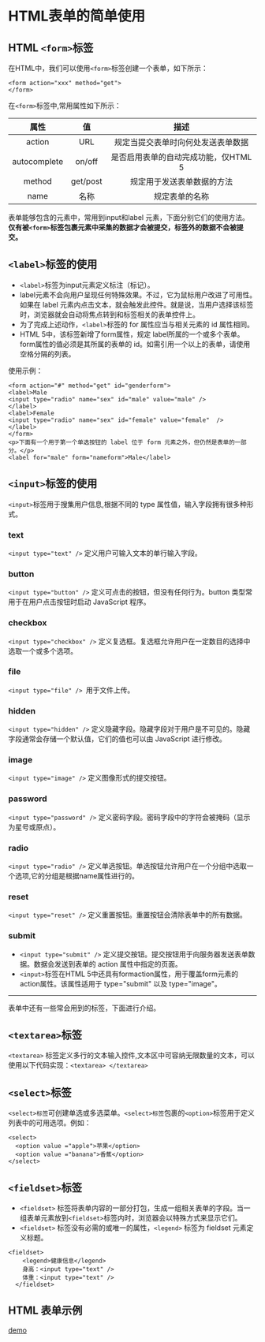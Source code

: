 # HTML表单的简单使用

## HTML `<form>`标签
在HTML中，我们可以使用`<form>`标签创建一个表单，如下所示：  

    <form action="xxx" method="get">
    </form>
在`<form>`标签中,常用属性如下所示：  

|属性|值|描述|
|:-:|:-:|:-:|
|action|URL|规定当提交表单时向何处发送表单数据|
|autocomplete|on/off|是否启用表单的自动完成功能，仅HTML 5|
|method|get/post|规定用于发送表单数据的方法|
|name|名称|规定表单的名称|  

表单能够包含的元素中，常用到input和label 元素，下面分别它们的使用方法。  
**仅有被`<form>`标签包裹元素中采集的数据才会被提交，标签外的数据不会被提交。**

## `<label>`标签的使用
- `<label>`标签为input元素定义标注（标记）。  
- label元素不会向用户呈现任何特殊效果。不过，它为鼠标用户改进了可用性。如果在 label 元素内点击文本，就会触发此控件。就是说，当用户选择该标签时，浏览器就会自动将焦点转到和标签相关的表单控件上。  
- 为了完成上述动作，`<label>`标签的 for 属性应当与相关元素的 id 属性相同。
- HTML 5中，该标签新增了form属性，规定 label所属的一个或多个表单。form属性的值必须是其所属的表单的 id。如需引用一个以上的表单，请使用空格分隔的列表。  

使用示例：  
```
<form action="#" method="get" id="genderform">
<label>Male
<input type="radio" name="sex" id="male" value="male" />
</label>
<label>Female
<input type="radio" name="sex" id="female" value="female"  />
</label>
</form>
<p>下面有一个用于第一个单选按钮的 label 位于 form 元素之外，但仍然是表单的一部分。</p>
<label for="male" form="nameform">Male</label>
```

## `<input>`标签的使用
`<input>`标签用于搜集用户信息,根据不同的 type 属性值，输入字段拥有很多种形式。
### text
`<input type="text" />` 定义用户可输入文本的单行输入字段。  
### button
`<input type="button" />` 定义可点击的按钮，但没有任何行为。button 类型常用于在用户点击按钮时启动 JavaScript 程序。  
### checkbox
`<input type="checkbox" />` 定义复选框。复选框允许用户在一定数目的选择中选取一个或多个选项。
### file
`<input type="file" /> `用于文件上传。  
### hidden
`<input type="hidden" />` 定义隐藏字段。隐藏字段对于用户是不可见的。隐藏字段通常会存储一个默认值，它们的值也可以由 JavaScript 进行修改。
### image
`<input type="image" />` 定义图像形式的提交按钮。  
### password
`<input type="password" />` 定义密码字段。密码字段中的字符会被掩码（显示为星号或原点）。
### radio
`<input type="radio" />` 定义单选按钮。单选按钮允许用户在一个分组中选取一个选项,它的分组是根据name属性进行的。  
### reset
`<input type="reset" />` 定义重置按钮。重置按钮会清除表单中的所有数据。  
### submit
- `<input type="submit" />` 定义提交按钮。提交按钮用于向服务器发送表单数据。数据会发送到表单的 action 属性中指定的页面。
- `<input>`标签在HTML 5中还具有formaction属性，用于覆盖form元素的action属性。该属性适用于 type="submit" 以及 type="image"。
***
表单中还有一些常会用到的标签，下面进行介绍。
## `<textarea>`标签
`<textarea>` 标签定义多行的文本输入控件,文本区中可容纳无限数量的文本，可以使用以下代码实现：`<textarea> </textarea>`  

## `<select>`标签
`<select>标签`可创建单选或多选菜单。`<select>标签`包裹的`<option>`标签用于定义列表中的可用选项。例如：  
```
<select>
  <option value ="apple">苹果</option>
  <option value ="banana">香蕉</option>
</select>
```   
## `<fieldset>`标签  
- `<fieldset>` 标签将表单内容的一部分打包，生成一组相关表单的字段。当一组表单元素放到`<fieldset>`标签内时，浏览器会以特殊方式来显示它们。  
- `<fieldset>` 标签没有必需的或唯一的属性，`<legend>` 标签为 fieldset 元素定义标题。
```  
<fieldset>
    <legend>健康信息</legend>
    身高：<input type="text" />
    体重：<input type="text" />
  </fieldset>  
```
## HTML 表单示例
[demo](https://wangyang95.github.io/demos/html%E8%A1%A8%E5%8D%95demo.html)
